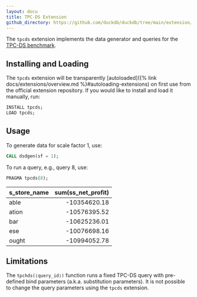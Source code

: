 ```yaml
---
layout: docu
title: TPC-DS Extension
github_directory: https://github.com/duckdb/duckdb/tree/main/extension/tpcds
---
```


The `tpcds` extension implements the data generator and queries for the [TPC-DS benchmark](https://www.tpc.org/tpcds/).

## Installing and Loading

The `tpcds` extension will be transparently [autoloaded]({% link docs/extensions/overview.md %}#autoloading-extensions) on first use from the official extension repository.
If you would like to install and load it manually, run:

```sql
INSTALL tpcds;
LOAD tpcds;
```

## Usage

To generate data for scale factor 1, use:

```sql
CALL dsdgen(sf = 1);
```

To run a query, e.g., query 8, use:

```sql
PRAGMA tpcds(8);
```

| s_store_name | sum(ss_net_profit) |
|--------------|-------------------:|
| able         | -10354620.18       |
| ation        | -10576395.52       |
| bar          | -10625236.01       |
| ese          | -10076698.16       |
| ought        | -10994052.78       |

## Limitations

The `tpchds(⟨query_id⟩)` function runs a fixed TPC-DS query with pre-defined bind parameters (a.k.a. substitution parameters).
It is not possible to change the query parameters using the `tpcds` extension.
